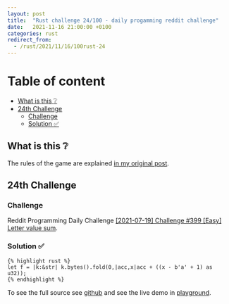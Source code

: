 ```yaml
---
layout: post
title:  "Rust challenge 24/100 - daily progamming reddit challenge"
date:   2021-11-16 21:00:00 +0100
categories: rust
redirect_from:
  - /rust/2021/11/16/100rust-24
---
```



#  Table of content
<!-- MarkdownTOC autolink="true" -->

- [What is this :grey_question:](#what-is-this-grey_question)
- [24th Challenge](#24th-challenge)
	- [Challenge](#challenge)
	- [Solution :white_check_mark:](#solution-white_check_mark)

<!-- /MarkdownTOC -->

## What is this :grey_question: 

The rules of the game are explained [in my original post](https://maebli.github.io/rust/2021/10/18/100rust.html). 

## 24th Challenge
### Challenge

Reddit Programming Daily Challenge [[2021-07-19] Challenge #399 [Easy] Letter value sum](https://www.reddit.com/r/dailyprogrammer/comments/onfehl/20210719_challenge_399_easy_letter_value_sum/).

### Solution :white_check_mark:

	{% highlight rust %}
	let f = |k:&str| k.bytes().fold(0,|acc,x|acc + ((x - b'a' + 1) as u32));
	{% endhighlight %}


To see the full source see [github](https://github.com/maebli/100rustsnippets/tree/master/lettervaluesum) and see the live demo in [playground](https://play.rust-lang.org/?version=stable&edition=2018&gist=8689be6f971e756b6ce6757af748983b). 
